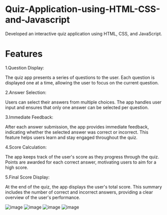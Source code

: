 # Quiz-Application-using-HTML-CSS-and-Javascript


Developed an interactive quiz application using HTML, CSS, and JavaScript. 

# Features
1.Question Display:

The quiz app presents a series of questions to the user. Each question is displayed one at a time, allowing the user to focus on the current question.

2.Answer Selection:

Users can select their answers from multiple choices. The app handles user input and ensures that only one answer can be selected per question.

3.Immediate Feedback:

After each answer submission, the app provides immediate feedback, indicating whether the selected answer was correct or incorrect. This feature helps users learn and stay engaged throughout the quiz.

4.Score Calculation:

The app keeps track of the user's score as they progress through the quiz. Points are awarded for each correct answer, motivating users to aim for a high score.

5.Final Score Display:

At the end of the quiz, the app displays the user's total score. This summary includes the number of correct and incorrect answers, providing a clear overview of the user's performance.

![image](https://github.com/aviralsaxena1104/Quiz-Application-using-HTML-CSS-and-Javascript/assets/122203395/899e8d8c-76a9-4f6b-b26c-cde765ffe3d7)
![image](https://github.com/aviralsaxena1104/Quiz-Application-using-HTML-CSS-and-Javascript/assets/122203395/e7cbb08d-320a-49b1-b12c-f0ad94a8fd76)
![image](https://github.com/aviralsaxena1104/Quiz-Application-using-HTML-CSS-and-Javascript/assets/122203395/af1da75d-88ab-41d6-90f6-c366087041e9)
![image](https://github.com/aviralsaxena1104/Quiz-Application-using-HTML-CSS-and-Javascript/assets/122203395/2dfa96ae-4299-47d3-8582-23ea24fc77ba)




